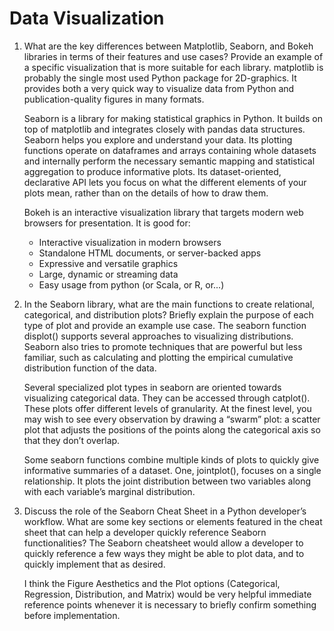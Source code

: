 # Data Visualization

1. What are the key differences between Matplotlib, Seaborn, and Bokeh libraries in terms of their features and use cases? Provide an example of a specific visualization that is more suitable for each library.
      matplotlib is probably the single most used Python package for 2D-graphics. It provides both a very quick way to visualize data from Python and publication-quality figures in many formats.
    
      Seaborn is a library for making statistical graphics in Python. It builds on top of matplotlib and integrates closely with pandas data structures.
      Seaborn helps you explore and understand your data. Its plotting functions operate on dataframes and arrays containing whole datasets and internally perform the necessary semantic mapping and statistical aggregation to produce informative plots. Its dataset-oriented, declarative API lets you focus on what the different elements of your plots mean, rather than on the details of how to draw them.

      Bokeh is an interactive visualization library that targets modern web browsers for presentation. It is good for:
      * Interactive visualization in modern browsers
      * Standalone HTML documents, or server-backed apps
      * Expressive and versatile graphics
      * Large, dynamic or streaming data
      * Easy usage from python (or Scala, or R, or...)


2. In the Seaborn library, what are the main functions to create relational, categorical, and distribution plots? Briefly explain the purpose of each type of plot and provide an example use case.
      The seaborn function displot() supports several approaches to visualizing distributions. Seaborn also tries to promote techniques that are powerful but less familiar, such as calculating and plotting the empirical cumulative distribution function of the data.
      
      Several specialized plot types in seaborn are oriented towards visualizing categorical data. They can be accessed through catplot(). These plots offer different levels of granularity. At the finest level, you may wish to see every observation by drawing a “swarm” plot: a scatter plot that adjusts the positions of the points along the categorical axis so that they don’t overlap.
      
      Some seaborn functions combine multiple kinds of plots to quickly give informative summaries of a dataset. One, jointplot(), focuses on a single relationship. It plots the joint distribution between two variables along with each variable’s marginal distribution.


3. Discuss the role of the Seaborn Cheat Sheet in a Python developer’s workflow. What are some key sections or elements featured in the cheat sheet that can help a developer quickly reference Seaborn functionalities?
      The Seaborn cheatsheet would allow a developer to quickly reference a few ways they might be able to plot data, and to quickly implement that as desired. 

      I think the Figure Aesthetics and the Plot options (Categorical, Regression, Distribution, and Matrix) would be very helpful immediate reference points whenever it is necessary to briefly confirm something before implementation.
